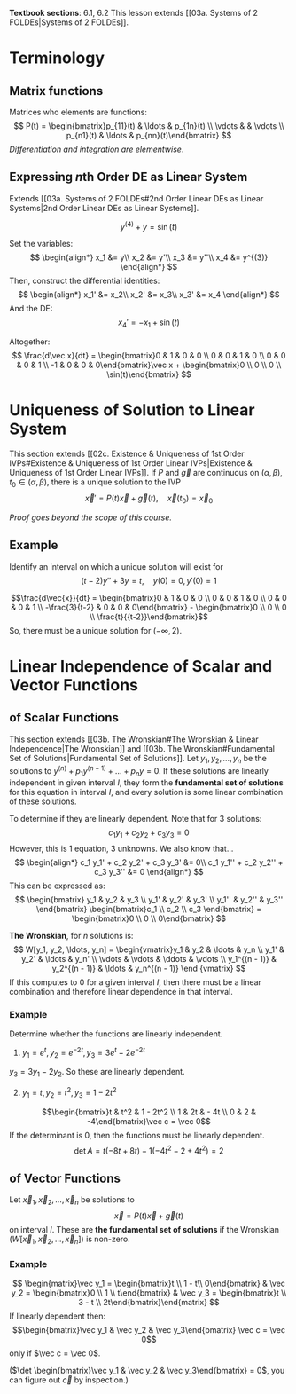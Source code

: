 **Textbook sections**: 6.1, 6.2
This lesson extends [[03a. Systems of 2 FOLDEs|Systems of 2 FOLDEs]].

# Terminology

## Matrix functions
Matrices who elements are functions:
$$
P(t) = \begin{bmatrix}p_{11}(t) & \ldots & p_{1n}(t) \\ \vdots & & \vdots \\ p_{n1}(t) & \ldots & p_{nn}(t)\end{bmatrix}
$$
*Differentiation and integration are elementwise*.

## Expressing $n$th Order DE as Linear System
Extends [[03a. Systems of 2 FOLDEs#2nd Order Linear DEs as Linear Systems|2nd Order Linear DEs as Linear Systems]].

$$y^{(4)} + y = \sin(t)$$

Set the variables:
$$
\begin{align*}
x_1 &= y\\
x_2 &= y'\\
x_3 &= y''\\
x_4 &= y^{(3)}
\end{align*}
$$
Then, construct the differential identities:
$$
\begin{align*}
x_1' &= x_2\\
x_2' &= x_3\\
x_3' &= x_4
\end{align*}
$$
And the DE:
$$
x_4' = -x_1 + \sin(t)
$$

Altogether:
$$
\frac{d\vec x}{dt} = \begin{bmatrix}0 & 1 & 0 & 0 \\ 0 & 0 & 1 & 0 \\ 0 & 0 & 0 & 1 \\ -1 & 0 & 0 & 0\end{bmatrix}\vec x + \begin{bmatrix}0 \\ 0 \\ 0 \\ \sin(t)\end{bmatrix}
$$

# Uniqueness of Solution to Linear System

This section extends [[02c. Existence & Uniqueness of 1st Order IVPs#Existence & Uniqueness of 1st Order Linear IVPs|Existence & Uniqueness of 1st Order Linear IVPs]].
If $P$ and $\vec{g}$ are continuous on $(\alpha, \beta)$, $t_0 \in (\alpha, \beta)$, there is a unique solution to the IVP
$$
\vec x' = P(t)\vec x + \vec g (t),\quad \vec x(t_0) = \vec x_0
$$

*Proof goes beyond the scope of this course.*

## Example
Identify an interval on which a unique solution will exist for
$$
(t - 2)y'' + 3y = t,\quad y(0) = 0, y'(0) = 1
$$

$$\frac{d\vec{x}}{dt} = \begin{bmatrix}0 & 1 & 0 & 0 \\ 0 & 0 & 1 & 0 \\ 0 & 0 & 0 & 1 \\ -\frac{3}{t-2} & 0 & 0 & 0\end{bmatrix} - \begin{bmatrix}0 \\ 0 \\ 0 \\ \frac{t}{{t-2}}\end{bmatrix}$$
So, there must be a unique solution for $(-\infty, 2)$.

# Linear Independence of Scalar and Vector Functions

## of Scalar Functions

This  section extends [[03b. The Wronskian#The Wronskian & Linear Independence|The Wronskian]] and [[03b. The Wronskian#Fundamental Set of Solutions|Fundamental Set of Solutions]].
Let $y_1, y_2, \ldots, y_n$ be the solutions to $y^{(n)} + p_1 y^{(n - 1)} + \ldots + p_ny = 0$.
If these solutions are linearly independent in given interval $I$, they form the **fundamental set of solutions** for this equation in interval $I$, and every solution is some linear combination of these solutions.

To determine if they are linearly dependent. Note that for 3 solutions:
$$c_1 y_1 + c_2 y_2 + c_3 y_3 = 0$$
However, this is 1 equation, 3 unknowns. We also know that...
$$
\begin{align*}
c_1 y_1' + c_2 y_2' + c_3 y_3' &= 0\\
c_1 y_1'' + c_2 y_2'' + c_3 y_3'' &= 0
\end{align*}
$$
This can be expressed as:
$$
\begin{bmatrix}
y_1 & y_2 & y_3 \\
y_1' & y_2' & y_3' \\
y_1'' & y_2'' & y_3''
\end{bmatrix} \begin{bmatrix}c_1 \\ c_2 \\ c_3 \end{bmatrix} = \begin{bmatrix}0 \\ 0 \\ 0\end{bmatrix}
$$

**The Wronskian**, for $n$ solutions is:
$$
W[y_1, y_2, \ldots, y_n] = \begin{vmatrix}y_1 & y_2 & \ldots & y_n \\ y_1' & y_2' & \ldots & y_n' \\ \vdots & \vdots & \ddots & \vdots \\ y_1^{(n - 1)} & y_2^{(n - 1)} & \ldots & y_n^{(n - 1)} \end {vmatrix}
$$
If this computes to 0 for a given interval $I$, then there must be a linear combination and therefore linear dependence in that interval.

### Example
Determine whether the functions are linearly independent.
1. $y_1 = e^t, y_2 = e^{-2t}, y_3 = 3e^t - 2e^{-2t}$

$y_3 = 3y_1 - 2y_2$. So these are linearly dependent.

2. $y_1 = t, y_2 = t^2, y_3 = 1-2t^2$

$$\begin{bmatrix}t & t^2 & 1 - 2t^2 \\ 1 & 2t & - 4t \\ 0 & 2 & -4\end{bmatrix}\vec c = \vec 0$$
If the determinant is $0$, then the functions must be linearly dependent.
$$\det A = t(-8t + 8t) - 1(-4t^2 - 2 + 4t^2) = 2$$

## of Vector Functions

Let $\vec x_1, \vec x_2, \ldots, \vec x_n$ be solutions to
$$
\vec x = P(t)\vec x + \vec g(t)
$$
on interval $I$. These are **the fundamental set of solutions** if the Wronskian ($W[\vec x_1, \vec x_2, \ldots, \vec x_n]$) is non-zero.

### Example
$$
\begin{matrix}\vec y_1 = \begin{bmatrix}t \\ 1 - t\\ 0\end{bmatrix} & \vec y_2 = \begin{bmatrix}0 \\ 1 \\ t\end{bmatrix} & \vec y_3 = \begin{bmatrix}t \\ 3 - t \\ 2t\end{bmatrix}\end{matrix}
$$
If linearly dependent then:
$$\begin{bmatrix}\vec y_1 & \vec y_2 & \vec y_3\end{bmatrix} \vec 
c = \vec 0$$ only if $\vec c = \vec 0$.

($\det \begin{bmatrix}\vec y_1 & \vec y_2 & \vec y_3\end{bmatrix} = 0$, you can figure out $\vec{c}$ by inspection.)

